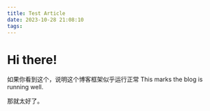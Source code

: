 ```yaml
---
title: Test Article
date: 2023-10-28 21:08:10
tags:
---
```


# Hi there!

如果你看到这个，说明这个博客框架似乎运行正常
This marks the blog is running well.

那就太好了。




